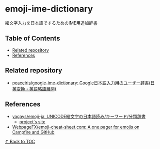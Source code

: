 # emoji-ime-dictionary

絵文字入力を日本語でするためのIME用追加辞書



## Table of Contents

<!-- START doctoc generated TOC please keep comment here to allow auto update -->
<!-- DON'T EDIT THIS SECTION, INSTEAD RE-RUN doctoc TO UPDATE -->


- [Related repository](#related-repository)
- [References](#references)

<!-- END doctoc generated TOC please keep comment here to allow auto update -->



## Related repository

- [peaceiris/google-ime-dictionary: Google日本語入力用のユーザー辞書(日英変換・英語略語展開)](https://github.com/peaceiris/google-ime-dictionary)



## References

- [yagays/emoji-ja: UNICODE絵文字の日本語読み/キーワード/分類辞書](https://github.com/yagays/emoji-ja)
    - [project's site](https://yag-ays.github.io/project/emoji-ja/)
- [WebpageFX/emoji-cheat-sheet.com: A one pager for emojis on Campfire and GitHub](https://github.com/WebpageFX/emoji-cheat-sheet.com)

[↑  Back to TOC]



<!-- Internal References -->
[↑  Back to TOC]: #table-of-contents
<!-- External References -->
